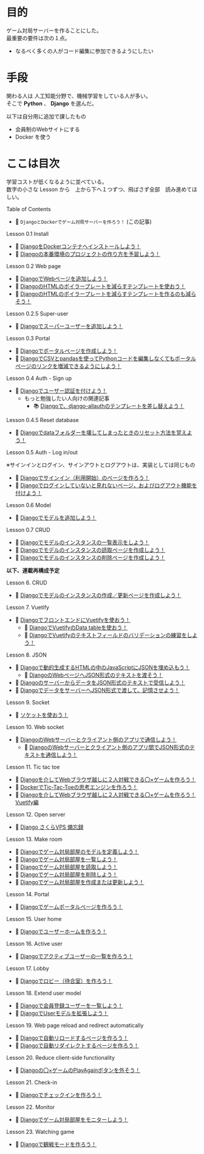 # 目的

ゲーム対局サーバーを作ることにした。  
最重要の要件は次の１点。  

* なるべく多くの人がコード編集に参加できるようにしたい

# 手段

関わる人は 人工知能分野で、機械学習をしている人が多い。  
そこで **Python** 、 **Django** を選んだ。  

以下は自分用に追加で課したもの

* 会員制のWebサイトにする
* Docker を使う

# ここは目次

学習コストが低くなるように並べている。  
数字の小さな Lesson から　上から下へ１つずつ、飛ばさず全部　読み進めてほしい。  

Table of Contents  

* 📖 `DjangoとDockerでゲーム対局サーバーを作ろう！` (この記事)  

Lesson 0.1 Install  

* 📖 [DjangoをDockerコンテナへインストールしよう！](https://qiita.com/muzudho1/items/48e69ed17d70a8f171a7)
* 📖 [Djangoの本番環境のプロジェクトの作り方を予習しよう！](https://qiita.com/muzudho1/items/e9b8c1cefa5ddaa21ab2)

Lesson 0.2 Web page  

* 📖 [DjangoでWebページを追加しよう！](https://qiita.com/muzudho1/items/06fe071c1147b4b8f062)
* 📖 [DjangoのHTMLのボイラープレートを減らすテンプレートを使おう！](https://qiita.com/muzudho1/items/7dcfc068e0bec009d371)
* 📖 [DjangoのHTMLのボイラープレートを減らすテンプレートを作るのも減らそう！](https://qiita.com/muzudho1/items/606d314c01543666c51b)

Lesson 0.2.5 Super-user  

* 📖 [Djangoでスーパーユーザーを追加しよう！](https://qiita.com/muzudho1/items/cf21fa75e23e1f987153)

Lesson 0.3 Portal  

* 📖 [Djangoでポータルページを作成しよう！](https://qiita.com/muzudho1/items/ad2299cf94a9a5b1c254)
* 📖 [DjangoでCSVとpandasを使ってPythonコードを編集しなくてもポータルページのリンクを増減できるようにしよう！](https://qiita.com/muzudho1/items/19c44296501c29c41d31)

Lesson 0.4 Auth - Sign up  

* 📖 [Djangoでユーザー認証を付けよう！](https://qiita.com/muzudho1/items/55cb7ac55299afd51887)
  * もっと勉強したい人向けの関連記事
    * 📚 [Djangoで、django-allauthのテンプレートを差し替えよう！](https://qiita.com/muzudho1/items/6120055b2a8eb4e28527)

Lesson 0.4.5 Reset database

* 📖 [Djangoでdataフォルダーを壊してしまったときのリセット方法を覚えよう！](https://qiita.com/muzudho1/items/1ecaac80568c981fcd59)

Lesson 0.5 Auth - Log in/out  

※サインインとログイン、サインアウトとログアウトは、実装としては同じもの  

* 📖 [Djangoでサインイン（利用開始）のページを作ろう！](https://qiita.com/muzudho1/items/1d34d64562ff07f1742a)
* 📖 [Djangoでログインしていないと見れないページ，およびログアウト機能を付けよう！](https://qiita.com/muzudho1/items/9f1ae4d0debc0b8aa4b1)

Lesson 0.6 Model  

* 📖 [Djangoでモデルを追加しよう！](https://qiita.com/muzudho1/items/2463cc006da69f5ed7b2)

Lesson 0.7 CRUD

* 📖 [Djangoでモデルのインスタンスの一覧表示をしよう！](https://qiita.com/muzudho1/items/77668130b6d941596327)
* 📖 [Djangoでモデルのインスタンスの読取ページを作成しよう！](https://qiita.com/muzudho1/items/ae362f53a670e265a7e4)
* 📖 [Djangoでモデルのインスタンスの削除ページを作成しよう！](https://qiita.com/muzudho1/items/32694c883331c75ef059)

**以下、連載再構成予定**  

Lesson 6. CRUD  

* 📖 [Djangoでモデルのインスタンスの作成／更新ページを作成しよう！](https://qiita.com/muzudho1/items/806ecdba1654ae169f37)

Lesson 7. Vuetify  

* 📖 [DjangoでフロントエンドにVuetifyを使おう！](https://qiita.com/muzudho1/items/e80a72b027249daa4d41)
    * 📖 [DjangoでVuetifyのData tableを使おう！](https://qiita.com/muzudho1/items/2b01d3acce5ec1b5770b)
    * 📖 [DjangoでVuetifyのテキストフィールドのバリデーションの練習をしよう！](https://qiita.com/muzudho1/items/fd47e589cd3f9449fcbb)

Lesson 8. JSON  

* 📖 [Djangoで動的生成するHTMLの中のJavaScriptにJSONを埋め込もう！](https://qiita.com/muzudho1/items/b3b0c25fc329eb9bc0c1)
    * 📖 [DjangoのWebページへJSON形式のテキストを渡そう！](https://qiita.com/muzudho1/items/c50859d9bde800d06a62)
* 📖 [DjangoのサーバーからデータをJSON形式のテキストで受信しよう！](https://qiita.com/muzudho1/items/d83760a6a4abadaf19c4)
* 📖 [DjangoでデータをサーバーへJSON形式で渡して、記憶させよう！](https://qiita.com/muzudho1/items/ed0ea262aaa327a2d12b)

Lesson 9. Socket  

* 📖 [ソケットを使おう！](https://qiita.com/muzudho1/items/7a6501f7dbafbaa9b96c)

Lesson 10. Web socket  

* 📖 [DjangoのWebサーバーとクライアント側のアプリで通信しよう！](https://qiita.com/muzudho1/items/9bad88a4092bf83a0f12)
    * 📖 [DjangoのWebサーバーとクライアント側のアプリ間でJSON形式のテキストを通信しよう！](https://qiita.com/muzudho1/items/a3870c78f609a65debe0)

Lesson 11. Tic tac toe  

* 📖 [Djangoを介してWebブラウザ越しに２人対戦できる〇×ゲームを作ろう！](https://qiita.com/muzudho1/items/3bd5e55fbea2c0598e8b)
* 📖 [DockerでTic-Tac-Toeの思考エンジンを作ろう！](https://qiita.com/muzudho1/items/69021deb9ec541406cfb)
* 📖 [Djangoを介してWebブラウザ越しに２人対戦できる〇×ゲームを作ろう！ Vuetify編](https://qiita.com/muzudho1/items/f302bdb40fb5c13f9603)

Lesson 12. Open server  

* 📖 [Django さくらVPS 備忘録](https://qiita.com/muzudho1/items/1d3b4b5608716463184c)

Lesson 13. Make room  

* 📖 [Djangoでゲーム対局部屋のモデルを定義しよう！](https://qiita.com/muzudho1/items/e1cf253dd6929bcd708d)
* 📖 [Djangoでゲーム対局部屋を一覧しよう！](https://qiita.com/muzudho1/items/346c286d4f99850afe23)  
* 📖 [Djangoでゲーム対局部屋を読取しよう！](https://qiita.com/muzudho1/items/a39bea2f098951292916)
* 📖 [Djangoでゲーム対局部屋を削除しよう！](https://qiita.com/muzudho1/items/172485842e7adfb749aa)
* 📖 [Djangoでゲーム対局部屋を作成または更新しよう！](https://qiita.com/muzudho1/items/6eaf6cf90fe5a6519184)  

Lesson 14. Portal  

* 📖 [Djangoでゲームポータルページを作ろう！](https://qiita.com/muzudho1/items/0c59f3ce7aa6bef2a91f)

Lesson 15. User home  

* 📖 [Djangoでユーザーホームを作ろう！](https://qiita.com/muzudho1/items/37532c83235b7f9e60c9)

Lesson 16. Active user  

* 📖 [Djangoでアクティブユーザーの一覧を作ろう！](https://qiita.com/muzudho1/items/bea77e8a69c5c805e1d7)

Lesson 17. Lobby  

* 📖 [Djangoでロビー（待合室）を作ろう！](https://qiita.com/muzudho1/items/57677b07854aca71b42d)

Lesson 18. Extend user model  

* 📖 [Djangoで会員登録ユーザーを一覧しよう！](https://qiita.com/muzudho1/items/13c15be5b9070dab1770)
* 📖 [DjangoでUserモデルを拡張しよう！](https://qiita.com/muzudho1/items/2d182729f625234f0eff)

Lesson 19. Web page reload and redirect automatically  

* 📖 [Djangoで自動リロードするページを作ろう！](https://qiita.com/muzudho1/items/8df599dc0e0acb25f649)
* 📖 [Djangoで自動リダイレクトするページを作ろう！](https://qiita.com/muzudho1/items/aea9be36422763f082e9)

Lesson 20. Reduce client-side functionality  

* 📖 [Djangoの〇×ゲームのPlayAgainボタンを外そう！](https://qiita.com/muzudho1/items/d4bfde69c1656616f8ce)

Lesson 21. Check-in  

* 📖 [Djangoでチェックインを作ろう！](https://qiita.com/muzudho1/items/1ce542dd66929d7bce3f)

Lesson 22. Monitor  

* 📖 [Djangoでゲーム対局部屋をモニターしよう！](https://qiita.com/muzudho1/items/e5e6e6ba76da401c4c00)

Lesson 23. Watching game  

* 📖 [Djangoで観戦モードを作ろう！](https://qiita.com/muzudho1/items/9e4a7dd1ccfac6ac8d66)
